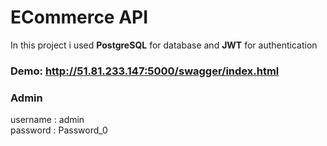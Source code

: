 # ECommerce API 
In this project i used **PostgreSQL** for database and **JWT** for authentication
<br />

### Demo: http://51.81.233.147:5000/swagger/index.html

### Admin
username : admin\
password : Password_0
